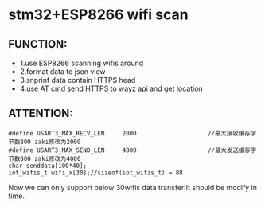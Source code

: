 # stm32+ESP8266 wifi scan
## FUNCTION:
- 1.use ESP8266 scanning wifis around
- 2.format data to json view
- 3.snprinf data contain HTTPS head
- 4.use AT cmd send HTTPS to wayz api and get location
## ATTENTION:

```
#define USART3_MAX_RECV_LEN		2000					//最大接收缓存字节数800 zaki修改为2000
#define USART3_MAX_SEND_LEN		4000					//最大发送缓存字节数800 zaki修改为4000
char senddata[100*40];
iot_wifis_t wifi_x[30];//sizeof(iot_wifis_t) = 88
```
Now we can only support below 30wifis data transfer!It should be modify in time.


